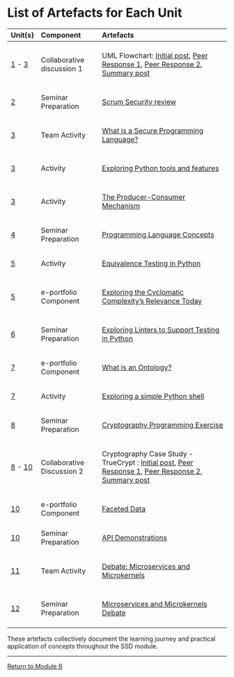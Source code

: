 
# List of Artefacts for Each Unit

| Unit(s)	| Component	|	Artefacts | 
| :------ | :-------- | :-------- |
| [1](SSD_Unit01.md) - [3](SSD_Unit03.md)	| Collaborative discussion 1 | <br> UML Flowchart: [Initial post](SSD_Unit01_Discussion.pdf), [Peer Response 1](SSD_Unit02_Respond1.pdf), [Peer Response 2](SSD_Unit02_Respond2.pdf), [Summary post](SSD_Unit03_Summary.pdf) <br><br> |
| [2](SSD_Unit02.md) | Seminar Preparation | <br> [Scrum Security review](SSD_Unit02_Seminar.md) <br><br> |
| [3](SSD_Unit03.md) | Team Activity | <br> [What is a Secure Programming Language?](SSD_Unit03_TeamActivity.md) <br><br> |
| [3](SSD_Unit03.md) | Activity | <br> [Exploring Python tools and features](SSD_Unit03_Activity1.md) <br><br> |
| [3](SSD_Unit03.md) | Activity | <br> [The Producer-Consumer Mechanism](SSD_Unit03_Activity2.md) <br><br> |
| [4](SSD_Unit04.md) | Seminar Preparation | <br> [Programming Language Concepts](SSD_Unit04_Seminar.md) <br><br> |
| [5](SSD_Unit05.md) | Activity | <br> [Equivalence Testing in Python](SSD_Unit05_Activity.md) <br><br> |
| [5](SSD_Unit05.md) | e-portfolio Component | <br> [Exploring the Cyclomatic Complexity’s Relevance Today](SSD_Unit05_Component.md) <br><br> |
| [6](SSD_Unit06.md) | Seminar Preparation | <br> [Exploring Linters to Support Testing in Python](SSD_Unit06_Seminar.md) <br><br> |
| [7](SSD_Unit07.md) | e-portfolio Component | <br> [What is an Ontology?](SSD_Unit07_Component.md) <br><br> |
| [7](SSD_Unit07.md) | Activity | <br> [Exploring a simple Python shell](SSD_Unit07_Activity.md) <br><br> |
| [8](SSD_Unit08.md) | Seminar Preparation | <br> [Cryptography Programming Exercise](SSD_Unit08_Seminar.md) <br><br> |
| [8](SSD_Unit08.md) - [10](SSD_Unit10.md)	| Collaborative Discussion 2 | <br> Cryptography Case Study - TrueCrypt : [Initial post](SSD_Unit08_Initial.pdf), [Peer Response 1](SSD_Unit09_Respond1.pdf), [Peer Response 2](SSD_Unit09_Respond2.pdf), [Summary post](SSD_Unit10_Summary.pdf) <br><br> |
| [10](SSD_Unit10.md) | e-portfolio Component | <br> [Faceted Data](SSD_Unit10_Component.md) <br><br> |
| [10](SSD_Unit10.md) | Seminar Preparation | <br> [API Demonstrations](SSD_Unit10_Seminar.md) <br><br> |
| [11](SSD_Unit11.md) | Team Activity | <br> [Debate: Microservices and Microkernels](SSD_Unit11_TeamActivity.md) <br><br> |
| [12](SSD_Unit12.md) | Seminar Preparation | <br> [Microservices and Microkernels Debate](SSD_Unit12_Seminar.md) <br><br> |

These artefacts collectively document the learning journey and practical application of concepts throughout the SSD module.

---

[Return to Module 6](SSD_main.md)
